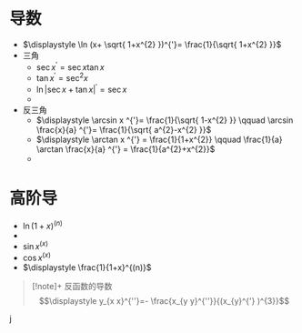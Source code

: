 
# 导数
* $\displaystyle \ln (x+ \sqrt{ 1+x^{2} })^{'}= \frac{1}{\sqrt{ 1+x^{2} }}$
* 三角
	* $\displaystyle \sec x^{'}=\sec x \tan x$
	* $\displaystyle \tan x^{'} = \sec^{2} x$
	* $\displaystyle \ln|\sec x + \tan x|^{'} =\sec x$
	* 
* 反三角
	* $\displaystyle \arcsin x ^{'}= \frac{1}{\sqrt{ 1-x^{2} }} \qquad \arcsin \frac{x}{a} ^{'}= \frac{1}{\sqrt{ a^{2}-x^{2} }}$
	* $\displaystyle \arctan x ^{'} = \frac{1}{1+x^{2}} \qquad \frac{1}{a} \arctan \frac{x}{a} ^{'} = \frac{1}{a^{2}+x^{2}}$
	* 
# 高阶导
* $\displaystyle \ln(1+x)^{(n)}$
* 
* $\displaystyle \sin x^{(x)}$
* $\displaystyle \cos x ^{(x)}$
* $\displaystyle  \frac{1}{1+x}^{(n)}$
> [!note]+ 反函数的导数
>$$\displaystyle  y_{x x}^{''}=- \frac{x_{y y}^{''}}{(x_{y}^{'} )^{3}}$$

j